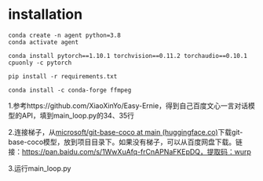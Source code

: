 # installation

```shell
conda create -n agent python=3.8
conda activate agent

conda install pytorch==1.10.1 torchvision==0.11.2 torchaudio==0.10.1 cpuonly -c pytorch

pip install -r requirements.txt

conda install -c conda-forge ffmpeg
```



1.参考https://github.com/XiaoXinYo/Easy-Ernie，得到自己百度文心一言对话模型的API，填到main\_loop.py的34、35行

2.连接梯子，从[microsoft/git-base-coco at main (huggingface.co)](https://huggingface.co/microsoft/git-base-coco/tree/main)下载git-base-coco模型，放到项目目录下。如果没有梯子，可以从百度网盘下载。链接：https://pan.baidu.com/s/1WwXuAfq-frCnAPNaFKEpDQ，提取码：wurp 

3.运行main\_loop.py
